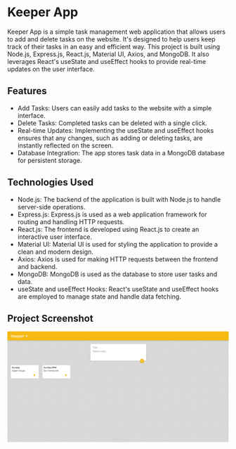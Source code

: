 # Keeper App
Keeper App is a simple task management web application that allows users to add and delete tasks on the website. It's designed to help users keep track of their tasks in an easy and efficient way. This project is built using Node.js, Express.js, React.js, Material UI, Axios, and MongoDB. It also leverages React's useState and useEffect hooks to provide real-time updates on the user interface.

## Features
- Add Tasks: Users can easily add tasks to the website with a simple interface.
- Delete Tasks: Completed tasks can be deleted with a single click.
- Real-time Updates: Implementing the useState and useEffect hooks ensures that any changes, such as adding or deleting tasks, are instantly reflected on the screen.
- Database Integration: The app stores task data in a MongoDB database for persistent storage.

## Technologies Used
- Node.js: The backend of the application is built with Node.js to handle server-side operations.
- Express.js: Express.js is used as a web application framework for routing and handling HTTP requests.
- React.js: The frontend is developed using React.js to create an interactive user interface.
- Material UI: Material UI is used for styling the application to provide a clean and modern design.
- Axios: Axios is used for making HTTP requests between the frontend and backend.
- MongoDB: MongoDB is used as the database to store user tasks and data.
- useState and useEffect Hooks: React's useState and useEffect hooks are employed to manage state and handle data fetching.

## Project Screenshot

![KeeperApp](/public/images/KeeperApp.png)
